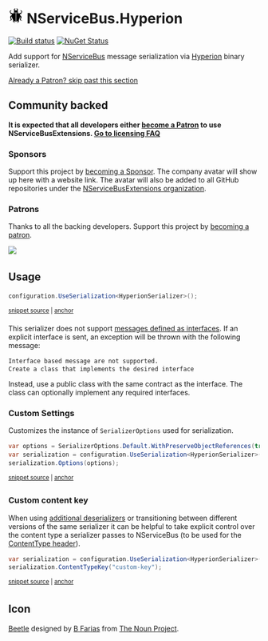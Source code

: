 <!--
GENERATED FILE - DO NOT EDIT
This file was generated by [MarkdownSnippets](https://github.com/SimonCropp/MarkdownSnippets).
Source File: /readme.source.md
To change this file edit the source file and then run MarkdownSnippets.
-->

# <img src="/src/icon.png" height="30px"> NServiceBus.Hyperion

[![Build status](https://ci.appveyor.com/api/projects/status/20f8p78334a1utj4/branch/main?svg=true)](https://ci.appveyor.com/project/SimonCropp/nservicebus-Hyperion)
[![NuGet Status](https://img.shields.io/nuget/v/NServiceBus.Hyperion.svg)](https://www.nuget.org/packages/NServiceBus.Hyperion/)

Add support for [NServiceBus](https://particular.net/NServiceBus) message serialization via [Hyperion](https://github.com/akkadotnet/Hyperion) binary serializer.

<!--- StartOpenCollectiveBackers -->

[Already a Patron? skip past this section](#endofbacking)


## Community backed

**It is expected that all developers either [become a Patron](https://opencollective.com/nservicebusextensions/contribute/patron-6976) to use NServiceBusExtensions. [Go to licensing FAQ](https://github.com/NServiceBusExtensions/Home/#licensingpatron-faq)**


### Sponsors

Support this project by [becoming a Sponsor](https://opencollective.com/nservicebusextensions/contribute/sponsor-6972). The company avatar will show up here with a website link. The avatar will also be added to all GitHub repositories under the [NServiceBusExtensions organization](https://github.com/NServiceBusExtensions).


### Patrons

Thanks to all the backing developers. Support this project by [becoming a patron](https://opencollective.com/nservicebusextensions/contribute/patron-6976).

<img src="https://opencollective.com/nservicebusextensions/tiers/patron.svg?width=890&avatarHeight=60&button=false">

<a href="#" id="endofbacking"></a>

<!--- EndOpenCollectiveBackers -->



## Usage

<!-- snippet: HyperionSerialization -->
<a id='snippet-hyperionserialization'></a>
```cs
configuration.UseSerialization<HyperionSerializer>();
```
<sup><a href='/src/Tests/Snippets/Usage.cs#L9-L13' title='Snippet source file'>snippet source</a> | <a href='#snippet-hyperionserialization' title='Start of snippet'>anchor</a></sup>
<!-- endSnippet -->

This serializer does not support [messages defined as interfaces](https://docs.particular.net/nservicebus/messaging/messages-as-interfaces). If an explicit interface is sent, an exception will be thrown with the following message:

```
Interface based message are not supported.
Create a class that implements the desired interface
```

Instead, use a public class with the same contract as the interface. The class can optionally implement any required interfaces.


### Custom Settings

Customizes the instance of `SerializerOptions` used for serialization.

<!-- snippet: HyperionCustomSettings -->
<a id='snippet-hyperioncustomsettings'></a>
```cs
var options = SerializerOptions.Default.WithPreserveObjectReferences(true);
var serialization = configuration.UseSerialization<HyperionSerializer>();
serialization.Options(options);
```
<sup><a href='/src/Tests/Snippets/Usage.cs#L18-L24' title='Snippet source file'>snippet source</a> | <a href='#snippet-hyperioncustomsettings' title='Start of snippet'>anchor</a></sup>
<!-- endSnippet -->


### Custom content key

When using [additional deserializers](https://docs.particular.net/nservicebus/serialization/#specifying-additional-deserializers) or transitioning between different versions of the same serializer it can be helpful to take explicit control over the content type a serializer passes to NServiceBus (to be used for the [ContentType header](https://docs.particular.net/nservicebus/messaging/headers#serialization-headers-nservicebus-contenttype)).

<!-- snippet: HyperionContentTypeKey -->
<a id='snippet-hyperioncontenttypekey'></a>
```cs
var serialization = configuration.UseSerialization<HyperionSerializer>();
serialization.ContentTypeKey("custom-key");
```
<sup><a href='/src/Tests/Snippets/Usage.cs#L29-L34' title='Snippet source file'>snippet source</a> | <a href='#snippet-hyperioncontenttypekey' title='Start of snippet'>anchor</a></sup>
<!-- endSnippet -->


## Icon

[Beetle](https://thenounproject.com/term/beetle/861510) designed by [B Farias](https://thenounproject.com/bfarias/) from [The Noun Project](https://thenounproject.com).
